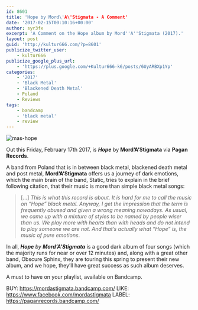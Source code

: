 ```yaml
---
id: 8601
title: 'Hope by Mord\'A\'Stigmata - A Comment'
date: '2017-02-15T00:10:16+00:00'
author: syr3fx
excerpt: 'A Comment on the Hope album by Mord''A''Stigmata (2017).'
layout: post
guid: 'http://kultur666.com/?p=8601'
publicize_twitter_user:
    - kultur666
publicize_google_plus_url:
    - 'https://plus.google.com/+Kultur666-k6/posts/6UyARBXp1Yp'
categories:
    - '2017'
    - 'Black Metal'
    - 'Blackened Death Metal'
    - Poland
    - Reviews
tags:
    - bandcamp
    - 'black metal'
    - review
---
```


![mas-hope](http://localhost:8080/wp-content/uploads/2017/02/mas-hope.jpg?w=680)

Out this Friday, February 17th 2017, is ***Hope*** by **Mord’A’Stigmata** via **Pagan Records**.

A band from Poland that is in between black metal, blackened death metal and post metal, **Mord’A’Stigmata** offers us a journey of dark emotions, which the main brain of the band, Static, tries to explain in the brief following citation, that their music is more than simple black metal songs:

> \[…\] *This is what this record is about. It is hard for me to call the music on “Hope” black metal. Anyway, I get the impression that the term is frequently abused and given a wrong meaning nowadays. As usual, we came up with a mixture of styles to be named by people wiser than us. We play more with hearts than with heads and do not intend to play someone we are not. And that’s actually what “Hope” is, the music of pure emotions*.

In all, ***Hope** by **Mord’A’Stigmata*** is a good dark album of four songs (which the majority runs for near or over 12 minutes) and, along with a great other band, Obscure Sphinx, they are touring this spring to present their new album, and we hope, they’ll have great success as such album deserves.

A must to have on your playlist, available on Bandcamp.

BUY: <https://mordastigmata.bandcamp.com/>
LIKE: <https://www.facebook.com/mordastigmata>
LABEL: <https://paganrecords.bandcamp.com/>